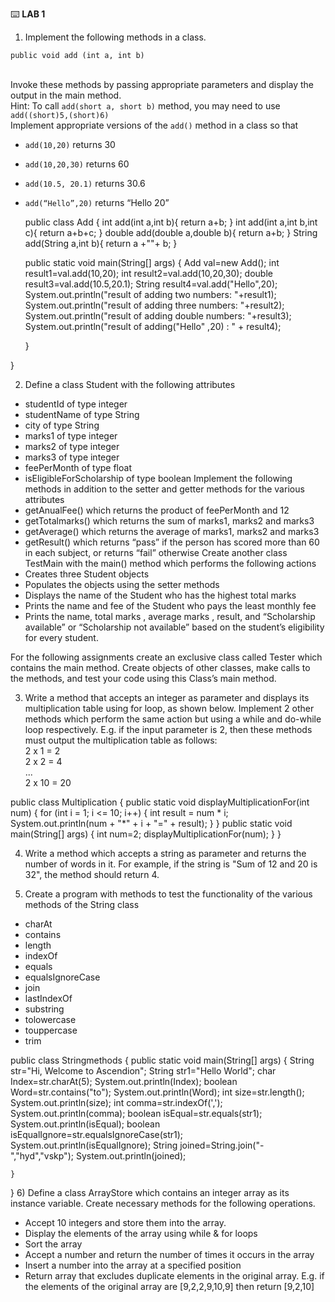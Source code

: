 :keyboard: **LAB 1**  

1) Implement the following methods in a class. 
```
public void add (int a, int b)      	
  ``` 
  <br> Invoke these methods by passing appropriate parameters and display the output in the main method.
  <br> Hint: To call `add(short a, short b)` method, you may need to use `add((short)5,(short)6)`
  <br>Implement appropriate versions of the `add()` method in a class so that 
  - `add(10,20)` returns 30
  - `add(10,20,30)` returns 60
  - `add(10.5, 20.1)` returns 30.6
  - `add(“Hello”,20)` returns “Hello 20”

    public class Add {
    int add(int a,int b){
        return a+b;
    }
    int add(int a,int b,int c){
        return a+b+c;
    }
    double add(double a,double b){
        return a+b;
    }
    String add(String a,int b){
        return a +""+ b;
    }

    public static void main(String[] args) {
        Add val=new Add();
        int result1=val.add(10,20);
        int result2=val.add(10,20,30);
        double result3=val.add(10.5,20.1);
        String result4=val.add("Hello",20);
        System.out.println("result of adding two numbers: "+result1);
        System.out.println("result of adding three numbers: "+result2);
        System.out.println("result of adding double numbers: "+result3);
        System.out.println("result of adding(\"Hello\" ,20) : " +  result4);

    }

}


2) Define a class Student with the following attributes
  - studentId of type integer
  - studentName of type String
  - city of type String
  - marks1 of type integer
  - marks2 of type integer
  - marks3 of type integer
  - feePerMonth of type float
  - isEligibleForScholarship of type boolean
  Implement the following methods in addition to the setter and getter methods for the various attributes
  - getAnualFee() which returns the product of feePerMonth and 12
  - getTotalmarks() which returns the sum of marks1, marks2 and marks3
  - getAverage() which returns the average of marks1, marks2 and marks3
  - getResult() which returns “pass” if the person has scored more than 60 in each subject, or returns “fail” otherwise
  Create another class TestMain with the main() method which performs the following actions
  - Creates three Student objects
  - Populates the objects using the setter methods
  - Displays the name of the Student who has the highest total marks
  - Prints the name and fee of the Student who pays the least monthly fee
  - Prints the name, total marks , average marks , result, and “Scholarship available” or “Scholarship not available” based on the student’s eligibility for every student.

For the following assignments create an exclusive class called Tester which contains the main method. Create objects of other classes, make calls to the methods, and test your code using this Class’s main method.

3) Write a method that accepts an integer as parameter and displays its multiplication table using for loop, as shown below. Implement 2 other methods which perform the same action but using a while and do-while loop respectively. E.g. if the input parameter is 2, then these methods must output the multiplication table as follows:
<br> 2 x 1 = 2 
<br> 2 x 2 = 4 
<br> ...
<br> 2 x 10 = 20

 public class Multiplication {
    public static void displayMultiplicationFor(int num) {
        for (int i = 1; i <= 10; i++) {
            int result = num * i;
            System.out.println(num + "*" + i + "=" + result);
        }
    }
    public static void main(String[] args) {
        int num=2;
        displayMultiplicationFor(num);
    }
}

4) Write a method which accepts a string as parameter and returns the number of words in it. For example, if the string is "Sum of 12 and 20 is 32", the method should return 4.

5) Create a program with methods to test the functionality of the various methods of the String class
  - charAt
  - contains
  - length
  - indexOf
  - equals
  - equalsIgnoreCase
  - join
  - lastIndexOf
  - substring
  - tolowercase
  - touppercase
  - trim

 
public class Stringmethods {
    public static void main(String[] args) {
        String str="Hi, Welcome to Ascendion";
        String str1="Hello World";
        char Index=str.charAt(5);
        System.out.println(Index);
        boolean Word=str.contains("to");
        System.out.println(Word);
        int size=str.length();
        System.out.println(size);
        int comma=str.indexOf(',');
        System.out.println(comma);
        boolean isEqual=str.equals(str1);
        System.out.println(isEqual);
        boolean isEqualIgnore=str.equalsIgnoreCase(str1);
        System.out.println(isEqualIgnore);
        String joined=String.join("-","hyd","vskp");
        System.out.println(joined);
        
    }
}
6) Define a class ArrayStore which contains an integer array as its instance variable. Create necessary methods for the following operations.
  - Accept 10 integers and store them into the array.
  - Display the elements of the array using while & for loops
  - Sort the array
  - Accept a number and return the number of times it occurs in the array
  - Insert a number into the array at a specified position
  - Return array that excludes duplicate elements in the original array. E.g. if the elements of the original array are [9,2,2,9,10,9] then return [9,2,10]







